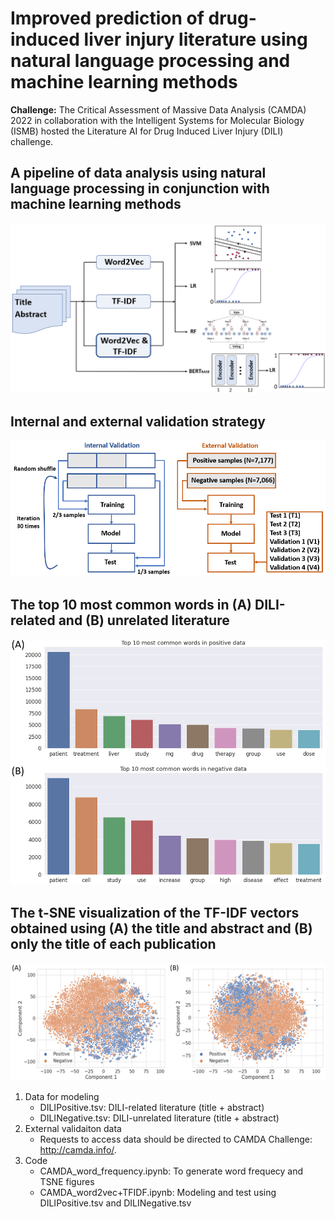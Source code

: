 # Improved prediction of drug-induced liver injury literature using natural language processing and machine learning methods

**Challenge:** The Critical Assessment of Massive Data Analysis (CAMDA) 2022 in collaboration with the Intelligent Systems for Molecular Biology (ISMB) hosted the Literature AI for Drug Induced Liver Injury (DILI) challenge.  

## A pipeline of data analysis using natural language processing in conjunction with machine learning methods
<img src="img/Figure1.png" width="600">

## Internal and external validation strategy
<img src="img/Figure2.png" width="600">

## The top 10 most common words in (A) DILI-related and (B) unrelated literature
<img src="img/Figure3.png" width="600">

## The t-SNE visualization of the TF-IDF vectors obtained using (A) the title and abstract and (B) only the title of each publication
<img src="img/Figure4.png" width="600">


1. Data for modeling
   * DILIPositive.tsv: DILI-related literature (title + abstract)
   * DILINegative.tsv: DILI-unrelated literature (title + abstract)
2. External validaiton data
   * Requests to access data should be directed to CAMDA Challenge: http://camda.info/.
3. Code  
   * CAMDA_word_frequency.ipynb: To generate word frequecy and TSNE figures
   * CAMDA_word2vec+TFIDF.ipynb: Modeling and test using DILIPositive.tsv and DILINegative.tsv
   
